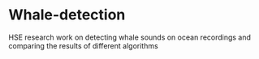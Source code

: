 # Whale-detection
HSE research work on detecting whale sounds on ocean recordings and comparing the results of different algorithms
